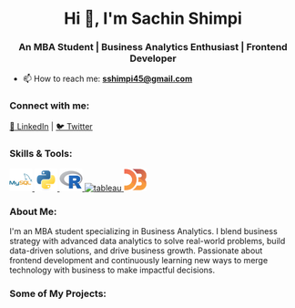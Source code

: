 <h1 align="center">Hi 👋, I'm Sachin Shimpi</h1>
<h3 align="center">An MBA Student | Business Analytics Enthusiast | Frontend Developer</h3>

- 📫 How to reach me: **sshimpi45@gmail.com**

<h3 align="left">Connect with me:</h3>
<p align="left">
  <a href="https://www.linkedin.com/in/sachin-shimpi/" target="_blank">🔗 LinkedIn</a> | 
  <a href="https://twitter.com/sachin_shimpi" target="_blank">🐦 Twitter</a>
</p>

<h3 align="left">Skills & Tools:</h3>
<p align="left">
  <a href="https://www.mysql.com/" target="_blank" rel="noreferrer"> 
    <img src="https://raw.githubusercontent.com/devicons/devicon/master/icons/mysql/mysql-original-wordmark.svg" alt="mysql" width="40" height="40"/> 
  </a> 
  <a href="https://www.python.org" target="_blank" rel="noreferrer"> 
    <img src="https://raw.githubusercontent.com/devicons/devicon/master/icons/python/python-original.svg" alt="python" width="40" height="40"/> 
  </a>
  <a href="https://www.r-project.org/" target="_blank" rel="noreferrer"> 
    <img src="https://raw.githubusercontent.com/devicons/devicon/master/icons/r/r-original.svg" alt="R" width="40" height="40"/> 
  </a>
  <a href="https://www.tableau.com/" target="_blank" rel="noreferrer"> 
    <img src="https://raw.githubusercontent.com/devicons/devicon/master/icons/tableau/tableau-original-wordmark.svg" alt="tableau" width="40" height="40"/> 
  </a>
  <a href="https://www.d3js.org" target="_blank" rel="noreferrer"> 
    <img src="https://raw.githubusercontent.com/devicons/devicon/master/icons/d3js/d3js-original.svg" alt="d3js" width="40" height="40"/> 
  </a>
</p>

<h3 align="left">About Me:</h3>
<p align="left">I'm an MBA student specializing in Business Analytics. I blend business strategy with advanced data analytics to solve real-world problems, build data-driven solutions, and drive business growth. Passionate about frontend development and continuously learning new ways to merge technology with business to make impactful decisions.</p>

<h3 align="left">Some of My Projects:</h3>


